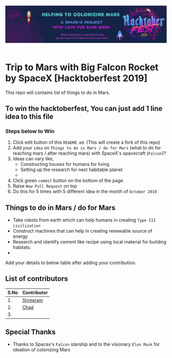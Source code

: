 <p align="center">
    <a href="#">
        <img src="./static/hbg.png" />
    </a>
    <br/> <br/>
</p>

# Trip to Mars with Big Falcon Rocket by SpaceX [Hacktoberfest 2019]
This repo will contains list of things to do in Mars. 

## To win the hacktoberfest, You can just add 1 line idea to this file

### Steps below to Win
1. Click edit button of this `README.md`. (This will create a fork of this repo)
2. Add your `idea` on `Things to do in Mars / do for Mars` (what to do for reaching mars / after reaching mars) with SpaceX's spacecraft (`Falcon`)?
4. Ideas can vary like, 
    - Constructing houses for humans for living
    - Setting up the research for next habitable planet 
    - 
5. Click green `commit` button on the bottom of the page
6. Raise `New Pull Request` on top
7. Do this for 5 times with 5 different idea in the month of `October 2019`


## Things to do in Mars / do for Mars
* Take robots from earth which can help humans in creating `Type III civilization`
* Construct machines that can help in creating renewable source of energy 
* Research and identify cement like recipe using local material for building habitats.
* 

Add your details to below table after adding your contribution. 

## List of contributors

| S.No     | Contributor |
| ----------- | ----------- |
|  1.     | [Shreeram](https://github.com/iamshreeram)       |
|  2.  | [Chad](https://github.com/chad-ballay)        |
|  3.  |        |

## Special Thanks 
 - Thanks to Spacex's `Falcon` starship and to the visionary `Elon Musk` for ideation of colonizing Mars
